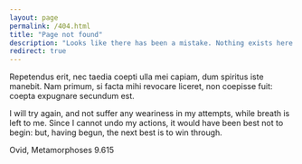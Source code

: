 ```yaml
---
layout: page
permalink: /404.html
title: "Page not found"
description: "Looks like there has been a mistake. Nothing exists here."
redirect: true
---
```


Repetendus erit, nec taedia coepti ulla mei capiam, dum spiritus iste manebit. Nam primum, si facta mihi revocare liceret, non coepisse fuit: coepta expugnare secundum est.

I will try again, and not suffer any weariness in my attempts, while breath is left to me. Since I cannot undo my actions, it would have been best not to begin: but, having begun, the next best is to win through.

Ovid, Metamorphoses 9.615
